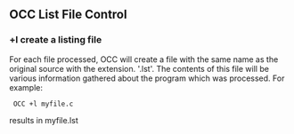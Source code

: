 ## OCC List File Control

### +l    create a listing file 
 
   For each file processed, OCC will create a file with the same name as the original source with the extension.  '.lst'.  The contents of this file will be various information gathered about the program which was processed.  For example:
 
     OCC +l myfile.c
 
   results in myfile.lst
 
  
  
